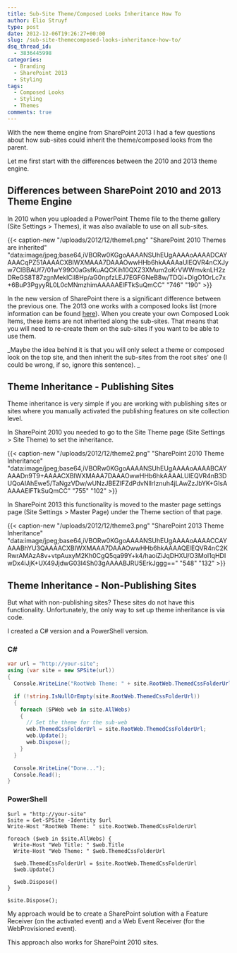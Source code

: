 ```yaml
---
title: Sub-Site Theme/Composed Looks Inheritance How To
author: Elio Struyf
type: post
date: 2012-12-06T19:26:27+00:00
slug: /sub-site-themecomposed-looks-inheritance-how-to/
dsq_thread_id:
  - 3836445998
categories:
  - Branding
  - SharePoint 2013
  - Styling
tags:
  - Composed Looks
  - Styling
  - Themes
comments: true
---
```


With the new theme engine from SharePoint 2013 I had a few questions about how sub-sites could inherit the theme/composed looks from the parent.

Let me first start with the differences between the 2010 and 2013 theme engine.

## Differences between SharePoint 2010 and 2013 Theme Engine

In 2010 when you uploaded a PowerPoint Theme file to the theme gallery (Site Settings > Themes), it was also available to use on all sub-sites.

{{< caption-new "/uploads/2012/12/theme1.png" "SharePoint 2010 Themes are inherited"  "data:image/jpeg;base64,iVBORw0KGgoAAAANSUhEUgAAAAoAAAADCAYAAACqPZ51AAAACXBIWXMAAA7DAAAOwwHHb6hkAAAAaUlEQVR4nCXJyw7CIBBAUf7/01wY99O0aGsfKuAQCKih10QXZ3XMum2oKrVWWmvknLH2zDReGS8T87zgnMeklCil8Hp/aG0npfzLEJ7EGFGNeB8w/TDQi+DlgO1OrLc7x+6BuP3PgyyRL0L0cMNmzhimAAAAAElFTkSuQmCC" "746" "190" >}}

In the new version of SharePoint there is a significant difference between the previous one. The 2013 one works with a composed looks list (more information can be found [here](https://www.eliostruyf.com/themes-and-composed-looks-in-sharepoint-2013/)). When you create your own Composed Look Items, these items are not inherited along the sub-sites. That means that you will need to re-create them on the sub-sites if you want to be able to use them.

_Maybe the idea behind it is that you will only select a theme or composed look on the top site, and then inherit the sub-sites from the root sites' one (I could be wrong, if so, ignore this sentence).
_

## Theme Inheritance - Publishing Sites

Theme inheritance is very simple if you are working with publishing sites or sites where you manually activated the publishing features on site collection level.

In SharePoint 2010 you needed to go to the Site Theme page (Site Settings > Site Theme) to set the inheritance.

{{< caption-new "/uploads/2012/12/theme2.png" "SharePoint 2010 Theme Inheritance"  "data:image/jpeg;base64,iVBORw0KGgoAAAANSUhEUgAAAAoAAAABCAYAAADn9T9+AAAACXBIWXMAAA7DAAAOwwHHb6hkAAAALUlEQVR4nB3DUQoAIAhEwe5/TaNgzVDw/wUNzJBEZlFZdPdvNllrIznuh4jLAwZzJbYK+GIsAAAAAElFTkSuQmCC" "755" "102" >}}

In SharePoint 2013 this functionality is moved to the master page settings page (Site Settings > Master Page) under the Theme section of that page.

{{< caption-new "/uploads/2012/12/theme3.png" "SharePoint 2013 Theme Inheritance"  "data:image/jpeg;base64,iVBORw0KGgoAAAANSUhEUgAAAAoAAAACCAYAAABhYU3QAAAACXBIWXMAAA7DAAAOwwHHb6hkAAAAQElEQVR4nC2KRwrAMAzA8v+vtpAuxyM2Kh0CgQ5qa99Y+k4/haoiZiJqDHXU/O3Mol1qHDIwDx4iJjK+UX49JjdwG03l4Sh03gAAAABJRU5ErkJggg==" "548" "132" >}}

## Theme Inheritance - Non-Publishing Sites

But what with non-publishing sites? These sites do not have this functionality. Unfortunately, the only way to set up theme inheritance is via code.

I created a C# version and a PowerShell version.

### C\#


```csharp
var url = "http://your-site";
using (var site = new SPSite(url))
{
  Console.WriteLine("RootWeb Theme: " + site.RootWeb.ThemedCssFolderUrl);

  if (!string.IsNullOrEmpty(site.RootWeb.ThemedCssFolderUrl))
  {
    foreach (SPWeb web in site.AllWebs)
    {
      // Set the theme for the sub-web
      web.ThemedCssFolderUrl = site.RootWeb.ThemedCssFolderUrl;
      web.Update();
      web.Dispose();
    }
  }

  Console.WriteLine("Done...");
  Console.Read();
}
```


### PowerShell

```batch
$url = "http://your-site"
$site = Get-SPSite -Identity $url
Write-Host "RootWeb Theme: " site.RootWeb.ThemedCssFolderUrl

foreach ($web in $site.AllWebs) {
  Write-Host "Web Title: " $web.Title
  Write-Host "Web Theme: " $web.ThemedCssFolderUrl

  $web.ThemedCssFolderUrl = $site.RootWeb.ThemedCssFolderUrl
  $web.Update()

  $web.Dispose()
}

$site.Dispose();
```


My approach would be to create a SharePoint solution with a Feature Receiver (on the activated event) and a Web Event Receiver (for the WebProvisioned event).

This approach also works for SharePoint 2010 sites.